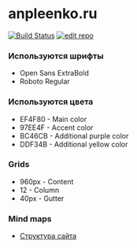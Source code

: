 # anpleenko.ru

[![Build Status](https://travis-ci.org/allakin/allakin.github.io.svg?branch=dev)](https://travis-ci.org/allakin/allakin.github.io)
[![edit repo](https://img.shields.io/badge/edit-prose.io-blue.svg)](http://prose.io/#allakin/allakin.github.io)

### Используются шрифты

- Open Sans ExtraBold
- Roboto Regular

### Используются цвета

- EF4F80 - Main color
- 97EE4F - Accent color
- BC46CB - Additional purple color
- DDF34B - Additional yellow color

### Grids

- 960px - Content
- 12 - Column
- 40px - Gutter

### Mind maps

- [Структура сайта](https://coggle.it/diagram/WOn5zSPVCgABmm6S/1a5a8c971462316888e17e67d967445ec958e0b38a103697e3cdca63601c90da)
